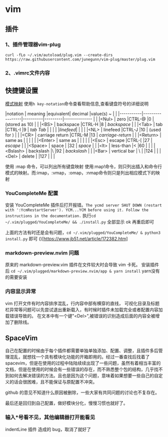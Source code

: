 # vim
## 插件
### 1、插件管理器vim-plug
`curl -fLo ~/.vim/autoload/plug.vim --create-dirs https://raw.githubusercontent.com/junegunn/vim-plug/master/plug.vim` 

### 2、.vimrc文件内容

## 快捷键设置
[模式映射](images/vim_mapping.png)
使用`h key-notation`命令查看帮助信息,查看键盘符号的详细说明

|notation   | meaning         |equivalent| decimal |value(s)    ~           |        |
|-----------|-----------------|----------|---------|--------------          |        |
|\<Nul\>     | zero            |CTRL-@    |0        |  (stored as 10) *<Nul>*|        |
|\<BS\>      | backspace       |CTRL-H    |8        |  *backspace*           |        |
|\<Tab\>     | tab             |CTRL-I    |9        |  *tab* *Tab*           |        |
|           |                 |*linefeed*|         |                        |        |
|\<NL\>      | linefeed        |CTRL-J    |10       |  (used for <Nul>)      |        |
|\<CR\>      | carriage return |CTRL-M    |13       |  *carriage-return*     |        |
|\<Return\>  | same as <CR>    |          |         |  *<Return>*            |        |
|\<Enter\>   | same as <CR>    |          |         |  *<Enter>*             |        |
|\<Esc\>     | escape          |CTRL-[    |27       |   *escape* *<Esc>*     |        |
|\<Space\>   | space           |          |32       |   *space*              |        |
|\<lt\>      | less-than       |\<         |60       |   *<lt>*               |        |
|\<Bslash\>  | backslash       |\\         |92       |  *backslash* *<Bslash>*|        |
|\<Bar\>     | vertical bar    |    \\     |         |124                     | *<Bar>*|
|\<Del\>     | delete          |          |127      |                        |        |


使用 :map 命令，可以列出所有键盘映射
使用:map!命令，则只列出插入和命令行模式的映射。而:imap，:vmap，:omap，:nmap命令则只是列出相应模式下的映射


### YouCompleteMe 配置
安装 YouCompleteMe 插件后打开报错。`The ycmd server SHUT DOWN (restart with ':YcmRestartServer'). YCM...YCM before using it. Follow the instructions in the documentation.`
执行`cd ~/.vim/plugged/YouCompleteMe/ && ./install.py` 全部显示 ok 再重启即可

上面的方法有时还是会有问题，`cd ~/.vim/plugged/YouCompleteMe/ & python3 install.py` 即可 
()[https://www.jb51.net/article/172382.htm]

### markdown-preview.nvim 问题
原来的 markdown-preview.vim 插件在文件较大时会导致 vim 卡死。
安装插件后 `cd ~/.vim/plugged/markdown-preview.nvim/app & yarn install` yarn没有的需要安装

### 内容显示异常
vim 打开文件有时内容排序混乱，行内容中部有横穿的直线，
可视化目录及标题栏异常等问题可以先尝试退出重新载入，有时候时插件未加载完全或者配置内容加载错误导致的。
在文本中有一个键"\<Del>",被错误的识别造成后面的内容全被增加了删除线。


## SpaceVim
自己在配置的时候由于每个插件都需要单独单独添加、配置、调整，且插件多后管理混乱，就想找一个具有模块化功能的开箱即用的。经过一番查找后找着了spacevim，但是在使用的过程中陆陆续续出现了一些问题，虽然有着相当丰富的文档，但是在使用的时候会有一些错误的存在，而不熟悉整个包的结构，几乎找不到如何去解决错误的方法。且也是因为这个问题，意味着如果想要一些自己的自定义的话会很困难，且不能保证与原配置不冲突。

github 的意见不知道什么原因被删除，一些大家有共同问题的讨论也不复存在。

最后还是回归到自己配置，做好模块分化，慢慢习惯也就好了。

### 输入*号看不见，其他编辑器打开能看见
indentLine 插件 造成的 bug，取消了就好了


